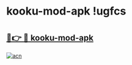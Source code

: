 # kooku-mod-apk !ugfcs

# <h2><a href="https://cktqz2.esa.edu.pl?title=kooku-mod-apk&ref=ugfcs">🔗👉 🔴 kooku-mod-apk</a></h2>

[![acn](https://github.com/user-attachments/assets/0f9c940e-d8b0-45ae-aac7-cd30a18b3e1c)](https://cktqz2.esa.edu.pl?title=kooku-mod-apk&ref=ugfcs)

